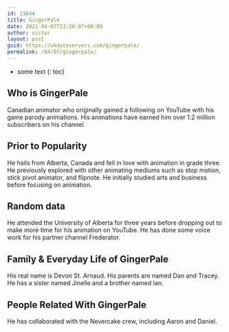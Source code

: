 ```yaml
---
id: 13644
title: GingerPale
date: 2021-04-07T13:28:07+00:00
author: victor
layout: post
guid: https://ukdataservers.com/gingerpale/
permalink: /04/07/gingerpale/
---
```


* some text
{: toc}


## Who is GingerPale



Canadian animator who originally gained a following on YouTube with his game parody animations. His animations have earned him over 1.2 million subscribers on his channel.

                
                
                
## Prior to Popularity



He hails from Alberta, Canada and fell in love with animation in grade three. He previously explored with other animating mediums such as stop motion, stick pivot animator, and flipnote. He initially studied arts and business before focusing on animation. 

                
                
                
## Random data



He attended the University of Alberta for three years before dropping out to make more time for his animation on YouTube. He has done some voice work for his partner channel Frederator. 

                
                
                
## Family & Everyday Life of GingerPale



His real name is Devon St. Arnaud. His parents are named Dan and Tracey. He has a sister named Jinelle and a brother named Ian. 

                
                
                
## People Related With GingerPale



He has collaborated with the Nevercake crew, including Aaron and Daniel.

                
              
            
          
          
          